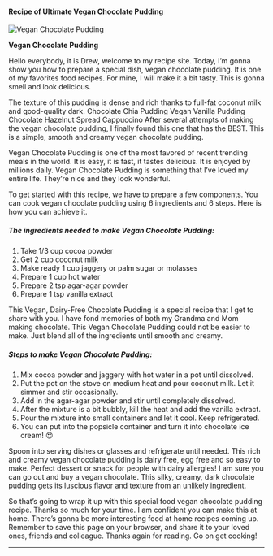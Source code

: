             

#### Recipe of Ultimate Vegan Chocolate Pudding

![Vegan Chocolate Pudding](https://img-global.cpcdn.com/recipes/6186028386222080/751x532cq70/vegan-chocolate-pudding-recipe-main-photo.jpg)

**Vegan Chocolate Pudding**

Hello everybody, it is Drew, welcome to my recipe site. Today, I’m gonna show you how to prepare a special dish, vegan chocolate pudding. It is one of my favorites food recipes. For mine, I will make it a bit tasty. This is gonna smell and look delicious.

The texture of this pudding is dense and rich thanks to full-fat coconut milk and good-quality dark. Chocolate Chia Pudding Vegan Vanilla Pudding Chocolate Hazelnut Spread Cappuccino After several attempts of making the vegan chocolate pudding, I finally found this one that has the BEST. This is a simple, smooth and creamy vegan chocolate pudding.

Vegan Chocolate Pudding is one of the most favored of recent trending meals in the world. It is easy, it is fast, it tastes delicious. It is enjoyed by millions daily. Vegan Chocolate Pudding is something that I’ve loved my entire life. They’re nice and they look wonderful.

To get started with this recipe, we have to prepare a few components. You can cook vegan chocolate pudding using 6 ingredients and 6 steps. Here is how you can achieve it.

##### The ingredients needed to make Vegan Chocolate Pudding:

1.  Take 1/3 cup cocoa powder
2.  Get 2 cup coconut milk
3.  Make ready 1 cup jaggery or palm sugar or molasses
4.  Prepare 1 cup hot water
5.  Prepare 2 tsp agar-agar powder
6.  Prepare 1 tsp vanilla extract

This Vegan, Dairy-Free Chocolate Pudding is a special recipe that I get to share with you. I have fond memories of both my Grandma and Mom making chocolate. This Vegan Chocolate Pudding could not be easier to make. Just blend all of the ingredients until smooth and creamy.

##### Steps to make Vegan Chocolate Pudding:

1.  Mix cocoa powder and jaggery with hot water in a pot until dissolved.
2.  Put the pot on the stove on medium heat and pour coconut milk. Let it simmer and stir occasionally.
3.  Add in the agar-agar powder and stir until completely dissolved.
4.  After the mixture is a bit bubbly, kill the heat and add the vanilla extract.
5.  Pour the mixture into small containers and let it cool. Keep refrigerated.
6.  You can put into the popsicle container and turn it into chocolate ice cream! 😍

Spoon into serving dishes or glasses and refrigerate until needed. This rich and creamy vegan chocolate pudding is dairy free, egg free and so easy to make. Perfect dessert or snack for people with dairy allergies! I am sure you can go out and buy a vegan chocolate. This silky, creamy, dark chocolate pudding gets its luscious flavor and texture from an unlikely ingredient.

So that’s going to wrap it up with this special food vegan chocolate pudding recipe. Thanks so much for your time. I am confident you can make this at home. There’s gonna be more interesting food at home recipes coming up. Remember to save this page on your browser, and share it to your loved ones, friends and colleague. Thanks again for reading. Go on get cooking!

* * *